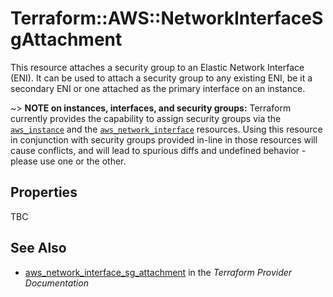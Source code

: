 # Terraform::AWS::NetworkInterfaceSgAttachment

This resource attaches a security group to an Elastic Network Interface (ENI).
It can be used to attach a security group to any existing ENI, be it a
secondary ENI or one attached as the primary interface on an instance.

~> **NOTE on instances, interfaces, and security groups:** Terraform currently
provides the capability to assign security groups via the [`aws_instance`][1]
and the [`aws_network_interface`][2] resources. Using this resource in
conjunction with security groups provided in-line in those resources will cause
conflicts, and will lead to spurious diffs and undefined behavior - please use
one or the other.

[1]: /docs/providers/aws/d/instance.html
[2]: /docs/providers/aws/r/network_interface.html

## Properties

TBC

## See Also

* [aws_network_interface_sg_attachment](https://www.terraform.io/docs/providers/aws/r/network_interface_sg_attachment.html) in the _Terraform Provider Documentation_